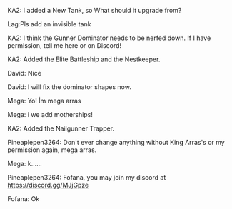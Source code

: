 KA2: I added a New Tank, so What should it upgrade from?

Lag:Pls add an invisible tank

KA2: I think the Gunner Dominator needs to be nerfed down. If I have permission, tell me here or on Discord!

KA2: Added the Elite Battleship and the Nestkeeper.

David: Nice

David: I will fix the dominator shapes now.

Mega: Yo! İm mega arras

Mega: i we add motherships!

KA2: Added the Nailgunner Trapper.

Pineaplepen3264: Don't ever change anything without King Arras's or my permission again, mega arras.

Mega: k......

Pineaplepen3264: Fofana, you may join my discord at https://discord.gg/MJjGpze

Fofana: Ok

